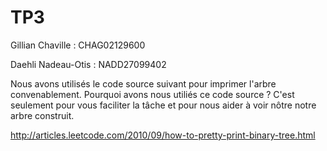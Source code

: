 # TP3

Gillian Chaville : CHAG02129600

Daehli Nadeau-Otis : NADD27099402

Nous avons utilisés le code source suivant pour imprimer l'arbre convenablement. Pourquoi avons nous utiliés ce code source ?
C'est seulement pour vous faciliter la tâche et pour nous aider à voir nôtre notre arbre construit.



http://articles.leetcode.com/2010/09/how-to-pretty-print-binary-tree.html
